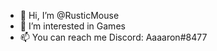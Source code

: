 - 👋 Hi, I’m @RusticMouse
- 👀 I’m interested in Games
- 📫 You can reach me Discord: Aaaaron#8477

<!---
RusticMouse/RusticMouse is a ✨ special ✨ repository because its `README.md` (this file) appears on your GitHub profile.
You can click the Preview link to take a look at your changes.
--->
